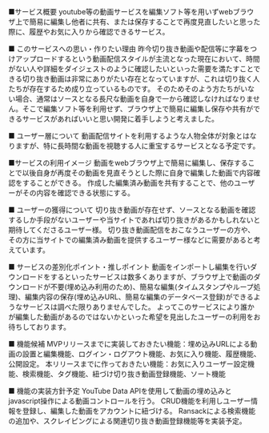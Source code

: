 ■サービス概要
youtube等の動画サービスを編集ソフト等を用いずwebブラウザ上で簡易に編集し他者に共有、または保存することで再度見直したいと思った際に、履歴やお気に入りから確認できるサービス。

■ このサービスへの思い・作りたい理由
昨今切り抜き動画や配信等に字幕をつけアップロードするという動画配信スタイルが主流となった現在において、時間がない人や詳細をダイジェストのように確認したいといった需要を満たすことできる切り抜き動画は非常にありがたい存在となっていますが、これは切り抜く人たちが存在するため成り立っているものです。
そのためそのよう方たちがいない場合、通常はソースとなる長尺な動画を自身で一から確認しなければなりません。そこで編集ソフト等を利用せず、ブラウザ上で簡易に編集し保存や共有ができるサービスがあればいいと思い開発に着手しようと考えました。

■ ユーザー層について
動画配信サイトを利用するような人物全体が対象とはなりますが、特に長時間な動画を視聴する人に重宝するサービスとなる予定です。

■サービスの利用イメージ
動画をwebブラウザ上で簡易に編集し、保存することで以後自身が再度その動画を見直そうとした際に自身で編集した動画で内容確認をすることができる。
作成した編集済み動画を共有することで、他のユーザーがその内容を確認できる状態にする。

■ ユーザーの獲得について
切り抜き動画が存在せず、ソースとなる動画を確認するしか手段がないユーザーや当サイトであれば切り抜きがあるかもしれないと期待してくださるユーザー様。
切り抜き動画配信をおこなうユーザーの方や、その方に当サイトでの編集済み動画を提供するユーザー様などに需要があると考えています。

■ サービスの差別化ポイント・推しポイント
動画をインポートし編集を行いダウンロードをするといったサービスは数多くありますが、ブラウザ上で動画のダウンロードが不要(埋め込み利用のため)、簡易な編集(タイムスタンプやループ処理)、編集内容の保存(埋め込みURL、簡易な編集のデータベース登録)ができるようなサービスは調べた限りありませんでした。
よってこのサービスにより誰かが編集した動画があるのではないかといった希望を見出したユーザーの利用をお待ちしております。

■ 機能候補
MVPリリースまでに実装しておきたい機能：埋め込みURLによる動画の設置と編集機能、ログイン・ログアウト機能、お気に入り機能、履歴機能、公開設定。
本リリースまでに作っておきたい機能：お気に入りユーザー設定機能、検索機能、タグ機能、紐づけ切り抜き動画登録機能、ソート機能

■ 機能の実装方針予定
YouTube Data APIを使用して動画の埋め込みとjavascript操作による動画コントロールを行う。
CRUD機能を利用しユーザー情報を登録し、編集した動画をアカウントに紐づける。
Ransackによる検索機能の追加や、スクレイピングによる関連切り抜き動画登録機能等を実装予定。